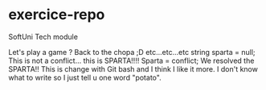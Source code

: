# exercice-repo
SoftUni Tech module

Let's play a game ? Back to the chopa ;D etc...etc...etc 
string sparta = null;
This is not a conflict... this is SPARTA!!!! 
Sparta = conflict; 
We resolved the SPARTA!!
This is change with Git bash and I think I like it more.
I don't know what to write so I just tell u one word "potato". 


